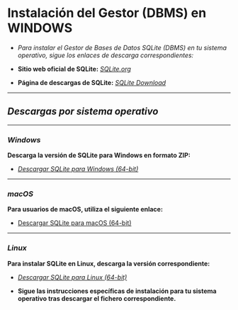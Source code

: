 <!-- Autor: Daniel Benjamin Perez Morales -->
<!-- GitHub: https://github.com/D4nitrix13 -->
<!-- Correo electrónico: danielperezdev@proton.me -->

# Instalación del Gestor (DBMS) en WINDOWS

- *Para instalar el Gestor de Bases de Datos SQLite (DBMS) en tu sistema operativo, sigue los enlaces de descarga correspondientes:*

- **Sitio web oficial de SQLite:** *[SQLite.org](https://www.sqlite.org/index.html "https://www.sqlite.org/index.html")*
- **Página de descargas de SQLite:** *[SQLite Download](https://www.sqlite.org/download.html "https://www.sqlite.org/download.html")*

---

## ***Descargas por sistema operativo***

---

### ***Windows***

**Descarga la versión de SQLite para Windows en formato ZIP:**

- *[Descargar SQLite para Windows (64-bit)](https://www.sqlite.org/2024/sqlite-tools-win-x64-3460100.zip "https://www.sqlite.org/2024/sqlite-tools-win-x64-3460100.zip")*

---

### ***macOS***

**Para usuarios de macOS, utiliza el siguiente enlace:**

- [Descargar SQLite para macOS (64-bit)](https://www.sqlite.org/2024/sqlite-tools-osx-x64-3460100.zip "https://www.sqlite.org/2024/sqlite-tools-osx-x64-3460100.zip")

---

### ***Linux***

**Para instalar SQLite en Linux, descarga la versión correspondiente:**

- *[Descargar SQLite para Linux (64-bit)](https://www.sqlite.org/2024/sqlite-tools-linux-x64-3460100.zip "https://www.sqlite.org/2024/sqlite-tools-linux-x64-3460100.zip")*

- **Sigue las instrucciones específicas de instalación para tu sistema operativo tras descargar el fichero correspondiente.**
